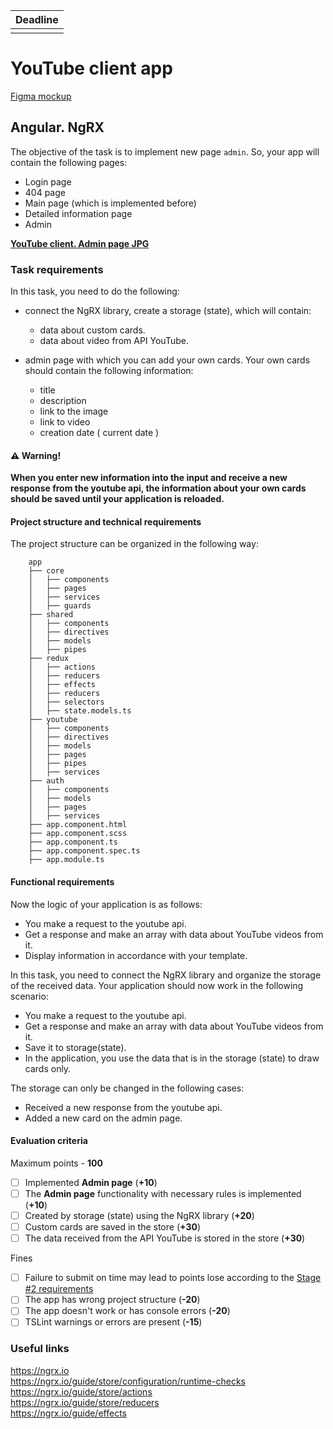 | Deadline         |
|------------------|
|                  |

# YouTube client app

[Figma mockup](https://www.figma.com/file/tS3Zqk138yXUmRxSWKDv4r/YouTube-client?node-id=0%3A1)

## Angular. NgRX
The objective of the task is to implement new page `admin`. So, your app will contain the following pages:
- Login page
- 404 page
- Main page (which is implemented before)
- Detailed information page
- Admin

**[YouTube client. Admin page JPG](https://github.com/rolling-scopes-school/tasks/blob/master/tasks/angular/admin.jpg)**

### Task requirements
In this task, you need to do the following:
- connect the NgRX library, create a storage (state), which will contain:
    - data about custom cards.
    - data about video from API YouTube.

- admin page with which you can add your own cards. Your own cards should contain the following information:
    - title
    - description
    - link to the image
    - link to video
    - creation date ( current date )

#### ⚠️ Warning!   
**When you enter new information into the input and receive a new response from the youtube api, the information about your own cards should be saved until your application is reloaded.**

#### Project structure and technical requirements
The project structure can be organized in the following way:

```
    app
    ├── core                
    │   ├── components
    │   ├── pages
    │   ├── services
    │   ├── guards
    ├── shared
    │   ├── components
    │   ├── directives
    │   ├── models
    │   ├── pipes
    ├── redux
    │   ├── actions
    │   ├── reducers
    │   ├── effects
    │   ├── reducers
    │   ├── selectors
    │   ├── state.models.ts
    ├── youtube
    │   ├── components
    │   ├── directives
    │   ├── models
    │   ├── pages
    │   ├── pipes
    │   ├── services
    ├── auth
    │   ├── components
    │   ├── models
    │   ├── pages
    │   ├── services
    ├── app.component.html
    ├── app.component.scss
    ├── app.component.ts
    ├── app.component.spec.ts
    ├── app.module.ts
```

#### Functional requirements
Now the logic of your application is as follows:
- You make a request to the youtube api.
- Get a response and make an array with data about YouTube videos from it.
- Display information in accordance with your template.

In this task, you need to connect the NgRX library and organize the storage of the received data. Your application should now work in the following scenario:
- You make a request to the youtube api.
- Get a response and make an array with data about YouTube videos from it.
- Save it to storage(state).
- In the application, you use the data that is in the storage (state) to draw cards only.

The storage can only be changed in the following cases:
- Received a new response from the youtube api.
- Added a new card on the admin page.

#### Evaluation criteria
Maximum points - **100**

- [ ] Implemented **Admin page** (**+10**)
- [ ] The **Admin page** functionality with necessary rules is implemented (**+10**)
- [ ] Created by storage (state) using the NgRX library (**+20**)
- [ ] Custom cards are saved in the store (**+30**)
- [ ] The data received from the API YouTube is stored in the store (**+30**)

Fines
- [ ] Failure to submit on time may lead to points lose according to the [Stage #2 requirements](https://docs.rs.school/#/stage2?id=%d0%94%d0%b5%d0%b4%d0%bb%d0%b0%d0%b9%d0%bd%d1%8b)
- [ ] The app has wrong project structure (**-20**)
- [ ] The app doesn't work or has console errors (**-20**)
- [ ] TSLint warnings or errors are present (**-15**)

### Useful links
https://ngrx.io  
https://ngrx.io/guide/store/configuration/runtime-checks  
https://ngrx.io/guide/store/actions  
https://ngrx.io/guide/store/reducers  
https://ngrx.io/guide/effects  